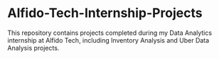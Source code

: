 # Alfido-Tech-Internship-Projects
This repository contains projects completed during my Data Analytics internship at Alfido Tech, including Inventory Analysis and Uber Data Analysis projects.
